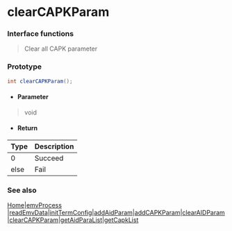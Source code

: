 # clearCAPKParam

### Interface functions
> Clear all CAPK parameter

### Prototype

```java
int clearCAPKParam();
```

- #### Parameter
> void


- #### Return
| Type | Description |
| :--- | :---------- |
| 0    | Succeed     |
| else | Fail        |

### See also

[Home](../README.md)|[emvProcess](emvProcess.md) |[readEmvData](readEmvData.md)|[initTermConfig](initTermConfig.md)|[addAidParam](addAidParam.md)|[addCAPKParam](addCAPKParam.md)|[clearAIDParam](clearAIDParam.md)|[clearCAPKParam](en/clearCAPKParam.md)|[getAidParaList](getAidParaList.md)|[getCapkList](getCapkList.md)

